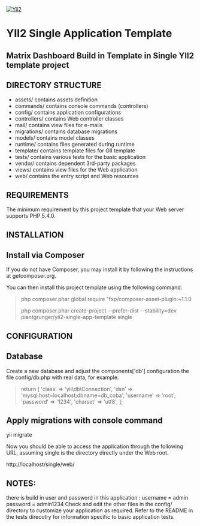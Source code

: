 [![Yii2](https://img.shields.io/badge/Powered_by-Yii_Framework-green.svg?style=flat)](http://www.yiiframework.com/)

YII2 Single Application Template
=================================
Matrix Dashboard Build in Template in Single YII2 template project
--------------------------------------------------------------


DIRECTORY STRUCTURE
---------------------

-  assets/             contains assets definition
-  commands/           contains console commands (controllers)
-  config/             contains application configurations
-  controllers/        contains Web controller classes
-  mail/               contains view files for e-mails
-  migrations/         contains database migrations
-  models/             contains model classes
-  runtime/            contains files generated during runtime
-  template/           contains  template files for GII  template
-  tests/              contains various tests for the basic application
-  vendor/             contains dependent 3rd-party packages
-  views/              contains view files for the Web application
-  web/                contains the entry script and Web resources

REQUIREMENTS
------------
The minimum requirement by this project template that your Web server supports PHP 5.4.0.

INSTALLATION
---------------


Install via Composer
--------------------

If you do not have Composer, you may install it by following the instructions at getcomposer.org.

You can then install this project template using the following command:

>php composer.phar global require "fxp/composer-asset-plugin:~1.1.0
>
>php composer.phar create-project --prefer-dist --stability=dev piantgrunger/yii2-single-app-template single

CONFIGURATION
--------------
Database
--------

Create a new database and adjust the components['db'] configuration the file config/db.php with real data, for example:

>return [
   > 'class' => 'yii\db\Connection',
   > 'dsn' => 'mysql:host=localhost;dbname=db_coba',
   > 'username' => 'root',
   > 'password' => '1234',
   > 'charset' => 'utf8',
];

Apply migrations with console command
---------------------------------------

yii migrate

Now you should be able to access the application through the following URL, assuming single is the directory directly under the Web root.

http://localhost/single/web/


NOTES:
------

 there is build in user and password in this application : username = admin password = admin1234
Check and edit the other files in the config/ directory to customize your application as required.
Refer to the README in the tests direcotry for information specific to basic application tests.

